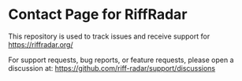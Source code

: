 
# Contact Page for RiffRadar

This repository is used to track issues and receive support for https://riffradar.org/

For support requests, bug reports, or feature requests, please open a discussion at:
 https://github.com/riff-radar/support/discussions
 
